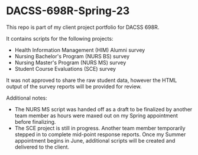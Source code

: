 # DACSS-698R-Spring-23
This repo is part of my client project portfolio for DACSS 698R.

It contains scripts for the following projects:
* Health Information Management (HIM) Alumni survey
* Nursing Bachelor's Program (NURS BS) survey
* Nursing Master's Program (NURS MS) survey
* Student Course Evaluations (SCE) survey

It was not approved to share the raw student data, however the HTML output of the survey reports will be provided for review.

Additional notes:
* The NURS MS script was handed off as a draft to be finalized by another team member as hours were maxed out on my Spring appointment before finalizing.
* The SCE project is still in progress. Another team member temporarily stepped in to complete mid-point response reports. Once my Summer appointment begins in June, additional scripts will be created and delivered to the client.
